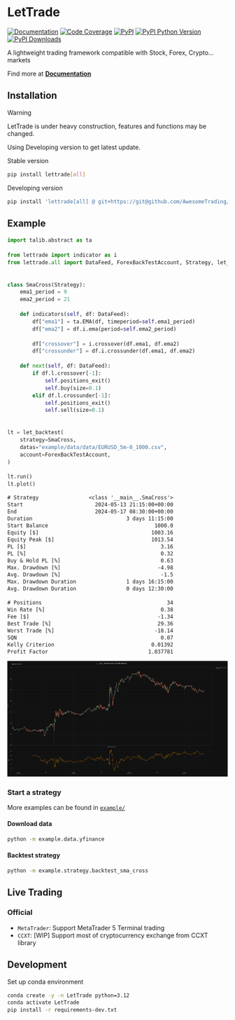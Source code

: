 # LetTrade

[![Documentation](https://img.shields.io/badge/docs-lettrade-708FCC.svg?style=for-the-badge)](https://AwesomeTrading.github.io/LetTrade/)
[![Code Coverage](https://img.shields.io/codecov/c/gh/AwesomeTrading/lettrade.svg?style=for-the-badge)](https://codecov.io/gh/AwesomeTrading/lettrade)
[![PyPI](https://img.shields.io/pypi/v/lettrade.svg?color=blue&style=for-the-badge)](https://pypi.org/project/lettrade)
[![PyPI Python Version](https://img.shields.io/pypi/pyversions/lettrade.svg?color=skyblue&style=for-the-badge)](https://pypi.org/project/lettrade)
[![PyPI Downloads](https://img.shields.io/pypi/dd/lettrade.svg?color=skyblue&style=for-the-badge)](https://pypi.org/project/lettrade)

A lightweight trading framework compatible with Stock, Forex, Crypto... markets

Find more at [**Documentation**](https://AwesomeTrading.github.io/LetTrade/)

## Installation

> [!WARNING]  
> LetTrade is under heavy construction, features and functions may be changed.
>
> Using Developing version to get latest update.

Stable version

```sh
pip install lettrade[all]
```

Developing version

```sh
pip install 'lettrade[all] @ git+https://git@github.com/AwesomeTrading/LetTrade.git@main'
```

## Example

```python
import talib.abstract as ta

from lettrade import indicator as i
from lettrade.all import DataFeed, ForexBackTestAccount, Strategy, let_backtest


class SmaCross(Strategy):
    ema1_period = 9
    ema2_period = 21

    def indicators(self, df: DataFeed):
        df["ema1"] = ta.EMA(df, timeperiod=self.ema1_period)
        df["ema2"] = df.i.ema(period=self.ema2_period)

        df["crossover"] = i.crossover(df.ema1, df.ema2)
        df["crossunder"] = df.i.crossunder(df.ema1, df.ema2)

    def next(self, df: DataFeed):
        if df.l.crossover[-1]:
            self.positions_exit()
            self.buy(size=0.1)
        elif df.l.crossunder[-1]:
            self.positions_exit()
            self.sell(size=0.1)


lt = let_backtest(
    strategy=SmaCross,
    datas="example/data/data/EURUSD_5m-0_1000.csv",
    account=ForexBackTestAccount,
)

lt.run()
lt.plot()
```

```text
# Strategy                <class '__main__.SmaCross'>
Start                       2024-05-13 21:15:00+00:00
End                         2024-05-17 08:30:00+00:00
Duration                              3 days 11:15:00
Start Balance                                  1000.0
Equity [$]                                    1003.16
Equity Peak [$]                               1013.54
PL [$]                                           3.16
PL [%]                                           0.32
Buy & Hold PL [%]                                0.63
Max. Drawdown [%]                               -4.98
Avg. Drawdown [%]                                -1.5
Max. Drawdown Duration                1 days 16:15:00
Avg. Drawdown Duration                0 days 12:30:00
                                                     
# Positions                                        34
Win Rate [%]                                     0.38
Fee [$]                                         -1.34
Best Trade [%]                                  29.36
Worst Trade [%]                                -18.14
SQN                                              0.07
Kelly Criterion                               0.01392
Profit Factor                                1.037781
```

![Plot](https://raw.githubusercontent.com/AwesomeTrading/lettrade/main/docs/image/plot.png)

### Start a strategy

More examples can be found in [`example/`](https://github.com/AwesomeTrading/lettrade/tree/main/example)

#### Download data

```bash
python -m example.data.yfinance
```

#### Backtest strategy
```bash
python -m example.strategy.backtest_sma_cross
```

## Live Trading

### Official

- `MetaTrader`: Support MetaTrader 5 Terminal trading
- `CCXT`: [WIP] Support most of cryptocurrency exchange from CCXT library

## Development

Set up conda environment

```sh
conda create -y -n LetTrade python=3.12
conda activate LetTrade
pip install -r requirements-dev.txt
```

